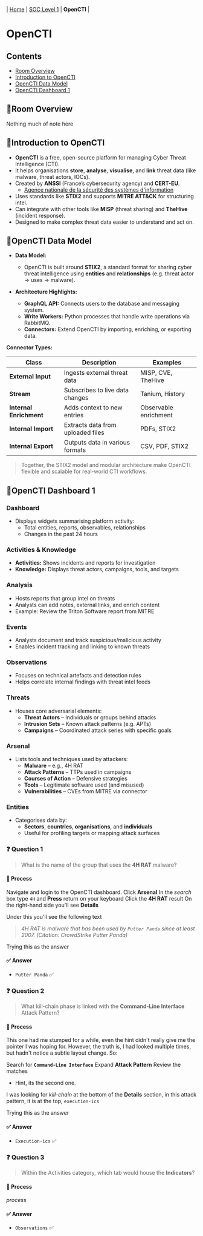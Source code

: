| [Home](../README.md) | [SOC Level 1](../SOClevel1.md) | **OpenCTI** |

# OpenCTI

## Contents
- [Room Overview](#room-overview)
- [Introduction to OpenCTI](#introduction-to-opencti)
- [OpenCTI Data Model](#opencti-data-model)
- [OpenCTI Dashboard 1](#opencti-dashboard-1)

## 📘Room Overview

Nothing much of note here



## 📘Introduction to OpenCTI

- **OpenCTI** is a free, open-source platform for managing Cyber Threat Intelligence (CTI).
- It helps organisations **store**, **analyse**, **visualise**, and **link** threat data (like malware, threat actors, IOCs).
- Created by **ANSSI** (France’s cybersecurity agency) and **CERT-EU**.
  - [Agence nationale de la sécurité des systèmes d'information](https://cyber.gouv.fr/)
- Uses standards like **STIX2** and supports **MITRE ATT&CK** for structuring intel.
- Can integrate with other tools like **MISP** (threat sharing) and **TheHive** (incident response).
- Designed to make complex threat data easier to understand and act on.


## 📘OpenCTI Data Model

- **Data Model:**
  - OpenCTI is built around **STIX2**, a standard format for sharing cyber threat intelligence using **entities** and **relationships** (e.g. threat actor → uses → malware).

- **Architecture Highlights:**
  - **GraphQL API:** Connects users to the database and messaging system.
  - **Write Workers:** Python processes that handle write operations via RabbitMQ.
  - **Connectors:** Extend OpenCTI by importing, enriching, or exporting data.

**Connector Types:**

  | Class                   | Description                       | Examples              |
  | ----------------------- | --------------------------------- | --------------------- |
  | **External Input**      | Ingests external threat data      | MISP, CVE, TheHive    |
  | **Stream**              | Subscribes to live data changes   | Tanium, History       |
  | **Internal Enrichment** | Adds context to new entries       | Observable enrichment |
  | **Internal Import**     | Extracts data from uploaded files | PDFs, STIX2           |
  | **Internal Export**     | Outputs data in various formats   | CSV, PDF, STIX2       |

> Together, the STIX2 model and modular architecture make OpenCTI flexible and scalable for real-world CTI workflows.



## 📘OpenCTI Dashboard 1


### **Dashboard**

- Displays widgets summarising platform activity:
  - Total entities, reports, observables, relationships
  - Changes in the past 24 hours



### **Activities & Knowledge**

- **Activities:** Shows incidents and reports for investigation
- **Knowledge:** Displays threat actors, campaigns, tools, and targets



### **Analysis**

- Hosts reports that group intel on threats
- Analysts can add notes, external links, and enrich content
- Example: Review the Triton Software report from MITRE



### **Events**

- Analysts document and track suspicious/malicious activity
- Enables incident tracking and linking to known threats



### **Observations**

- Focuses on technical artefacts and detection rules
- Helps correlate internal findings with threat intel feeds



### **Threats**

- Houses core adversarial elements:
  - **Threat Actors** – Individuals or groups behind attacks
  - **Intrusion Sets** – Known attack patterns (e.g. APTs)
  - **Campaigns** – Coordinated attack series with specific goals



### **Arsenal**

- Lists tools and techniques used by attackers:
  - **Malware** – e.g., 4H RAT
  - **Attack Patterns** – TTPs used in campaigns
  - **Courses of Action** – Defensive strategies
  - **Tools** – Legitimate software used (and misused)
  - **Vulnerabilities** – CVEs from MITRE via connector



### **Entities**

- Categorises data by:
  - **Sectors**, **countries**, **organisations**, and **individuals**
  - Useful for profiling targets or mapping attack surfaces



### ❓ Question 1

> What is the name of the group that uses the **4H RAT** malware?

#### 🧪 Process

Navigate and login to the OpenCTI dashboard.
Click **Arsenal**
In the _search_ box type `4H` and **Press** return on your keyboard
Click the **4H RAT** result
On the right-hand side you'll see **Details**

Under this you'll see the following text

> _4H RAT is malware that has been used by `Putter Panda`_
> _since at least 2007. (Citation: CrowdStrike Putter Panda)_

Trying this as the answer

#### ✅ Answer

- `Putter Panda` ✅



### ❓ Question 2

> What kill-chain phase is linked with the **Command-Line Interface** Attack Pattern? 

#### 🧪 Process

This one had me stumped for a while, even the hint didn't really give me the pointer I was hoping for. However, the truth is, I had looked multiple times, but hadn't notice a subtle layout change. So:

Search for **`Command-Line Interface`**
Expand **Attack Pattern**
Review the matches
- Hint, its the second one.

 I was looking for _kill-chain_ at the bottom of the **Details** section, in this attack pattern, it is at the top, `execution-ics`

Trying this as the answer

#### ✅ Answer

- `Execution-ics` ✅



### ❓ Question 3

> Within the Activities category, which tab would house the **Indicators**?

#### 🧪 Process

_process_

#### ✅ Answer

- `Observations` ✅
